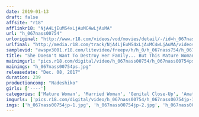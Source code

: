 ```yaml
---
date: 2019-01-13
draft: false
affsite: "r18"
afflinkr18: "NjA4LjEuMS4xLjAuMC4wLjAuMA"
url: "h_067nass00754"
urloriginal: "http://www.r18.com/videos/vod/movies/detail/-/id=h_067nass00754"
urlfinal: "http://media.r18.com/track/NjA4LjEuMS4xLjAuMC4wLjAuMA/videos/vod/movies/detail/-/id=h_067nass00754"
samplevid: "awspv3001.r18.com/litevideo/freepv/h/h_0/h_067nass754/h_067nass754_dmb_w.mp4"
title: "She Doesn't Want To Destroy Her Family... But This Mature Woman Has Been Neglected For Too Long By Her Husband, And After Giving Birth, Her Sensuality Is At Its Peak 30 Ladies"
mainimgurl: "pics.r18.com/digital/video/h_067nass00754/h_067nass00754ps.jpg"
mainimgs: "h_067nass00754ps.jpg"
releasedate: "Dec. 08, 2017"
duration: 239
productioncomp: "Nadeshiko"
girls: ['----']
categories: ['Mature Woman', 'Married Woman', 'Genital Close-Up', 'Amateur', 'Sex Toys', 'Compilation', 'Over 4 Hours']
imgurls: ['pics.r18.com/digital/video/h_067nass00754/h_067nass00754jp-1.jpg', 'pics.r18.com/digital/video/h_067nass00754/h_067nass00754jp-2.jpg', 'pics.r18.com/digital/video/h_067nass00754/h_067nass00754jp-3.jpg', 'pics.r18.com/digital/video/h_067nass00754/h_067nass00754jp-4.jpg', 'pics.r18.com/digital/video/h_067nass00754/h_067nass00754jp-5.jpg', 'pics.r18.com/digital/video/h_067nass00754/h_067nass00754jp-6.jpg', 'pics.r18.com/digital/video/h_067nass00754/h_067nass00754jp-7.jpg', 'pics.r18.com/digital/video/h_067nass00754/h_067nass00754jp-8.jpg', 'pics.r18.com/digital/video/h_067nass00754/h_067nass00754jp-9.jpg', 'pics.r18.com/digital/video/h_067nass00754/h_067nass00754jp-10.jpg', 'pics.r18.com/digital/video/h_067nass00754/h_067nass00754jp-11.jpg', 'pics.r18.com/digital/video/h_067nass00754/h_067nass00754jp-12.jpg', 'pics.r18.com/digital/video/h_067nass00754/h_067nass00754jp-13.jpg', 'pics.r18.com/digital/video/h_067nass00754/h_067nass00754jp-14.jpg', 'pics.r18.com/digital/video/h_067nass00754/h_067nass00754jp-15.jpg', 'pics.r18.com/digital/video/h_067nass00754/h_067nass00754jp-16.jpg', 'pics.r18.com/digital/video/h_067nass00754/h_067nass00754jp-17.jpg', 'pics.r18.com/digital/video/h_067nass00754/h_067nass00754jp-18.jpg', 'pics.r18.com/digital/video/h_067nass00754/h_067nass00754jp-19.jpg', 'pics.r18.com/digital/video/h_067nass00754/h_067nass00754jp-20.jpg']
imgs: ['h_067nass00754jp-1.jpg', 'h_067nass00754jp-2.jpg', 'h_067nass00754jp-3.jpg', 'h_067nass00754jp-4.jpg', 'h_067nass00754jp-5.jpg', 'h_067nass00754jp-6.jpg', 'h_067nass00754jp-7.jpg', 'h_067nass00754jp-8.jpg', 'h_067nass00754jp-9.jpg', 'h_067nass00754jp-10.jpg', 'h_067nass00754jp-11.jpg', 'h_067nass00754jp-12.jpg', 'h_067nass00754jp-13.jpg', 'h_067nass00754jp-14.jpg', 'h_067nass00754jp-15.jpg', 'h_067nass00754jp-16.jpg', 'h_067nass00754jp-17.jpg', 'h_067nass00754jp-18.jpg', 'h_067nass00754jp-19.jpg', 'h_067nass00754jp-20.jpg']
---
```


